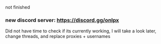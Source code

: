 not finished

### new discord server: https://discord.gg/onlpx

Did not have time to check if its currently working, I will take a look later, change threads, and replace proxies + usernames

